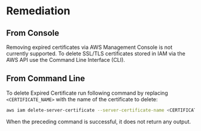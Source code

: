 # Remediation

## From Console

Removing expired certificates via AWS Management Console is not currently supported. To delete SSL/TLS certificates stored in IAM via the AWS API use the Command Line Interface (CLI).

## From Command Line

To delete Expired Certificate run following command by replacing `<CERTIFICATE_NAME>` with the name of the certificate to delete:

```sh
aws iam delete-server-certificate --server-certificate-name <CERTIFICATE_NAME>
```

When the preceding command is successful, it does not return any output.
